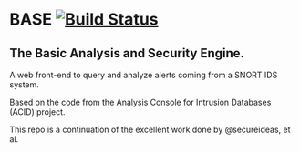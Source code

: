 <!--README.md file for Github Repo-->
# BASE [![Build Status](https://travis-ci.com/NathanGibbs3/BASE.svg?branch=travis-ci)](https://travis-ci.com/NathanGibbs3/BASE)

## The Basic Analysis and Security Engine.
A web front-end to query and analyze alerts coming from a SNORT IDS system.

Based on the code from the Analysis Console for Intrusion Databases (ACID) 
project.

This repo is a continuation of the excellent work done by @secureideas, et al.
